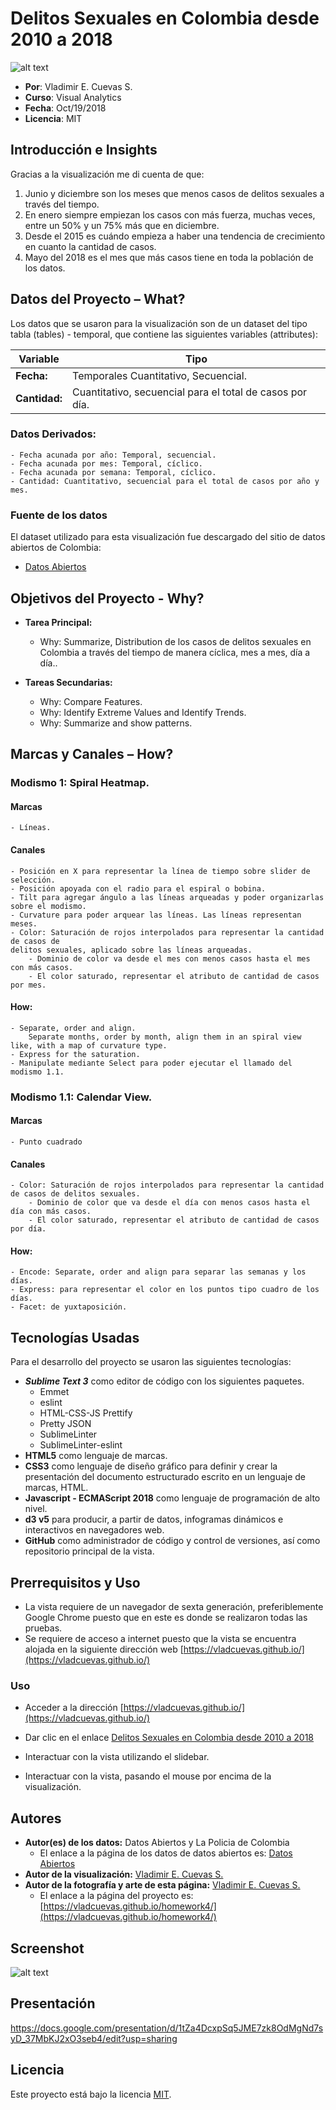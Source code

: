 # **Delitos Sexuales en Colombia desde 2010 a 2018**

![alt text](https://github.com/vladcuevas/Visual-Analytics/raw/master/homework4/img/VDXL8269.jpg)

- **Por**: Vladimir E. Cuevas S.
- **Curso**: Visual Analytics
- **Fecha**: Oct/19/2018
- **Licencia**: MIT

## Introducción e Insights

Gracias a la visualización me di cuenta de que:
1.	Junio y diciembre son los meses que menos casos de delitos sexuales a través del tiempo.
2.	En enero siempre empiezan los casos con más fuerza, muchas veces, entre un 50% y un 75% más que en diciembre.
3.	Desde el 2015 es cuándo empieza a haber una tendencia de crecimiento en cuanto la cantidad de casos.
4.	Mayo del 2018 es el mes que más casos tiene en toda la población de los datos.

## Datos del Proyecto – What?
Los datos que se usaron para la visualización son de un dataset del tipo tabla (tables) - temporal, que contiene las siguientes variables (attributes):

|Variable |Tipo|
|---------|----|
**Fecha:**|Temporales Cuantitativo, Secuencial.
**Cantidad:**|Cuantitativo, secuencial para el total de casos por día.

### Datos Derivados: 
	- Fecha acunada por año: Temporal, secuencial.  
	- Fecha acunada por mes: Temporal, cíclico.  
	- Fecha acunada por semana: Temporal, cíclico.  
	- Cantidad: Cuantitativo, secuencial para el total de casos por año y mes.  

### **Fuente de los datos**

El dataset utilizado para esta visualización fue descargado del sitio de datos abiertos de Colombia:

- [Datos Abiertos](https://www.datos.gov.co)

## Objetivos del Proyecto - Why?
- **Tarea Principal:** 
	- Why: Summarize, Distribution de los casos de delitos sexuales en Colombia a través del tiempo de manera cíclica, mes a mes, día a día..

- **Tareas Secundarias:**

	- Why: Compare Features.
	- Why: Identify Extreme Values and Identify Trends.
	- Why: Summarize and show patterns.

## Marcas y Canales – How?

### Modismo 1: Spiral Heatmap.

#### Marcas
	- Líneas.

#### Canales

	- Posición en X para representar la línea de tiempo sobre slider de selección.
	- Posición apoyada con el radio para el espiral o bobina.
	- Tilt para agregar ángulo a las líneas arqueadas y poder organizarlas sobre el modismo.
	- Curvature para poder arquear las líneas. Las líneas representan meses.
	- Color: Saturación de rojos interpolados para representar la cantidad de casos de 
	delitos sexuales, aplicado sobre las líneas arqueadas.
		- Dominio de color va desde el mes con menos casos hasta el mes con más casos.
		- El color saturado, representar el atributo de cantidad de casos por mes.

#### How:
	- Separate, order and align.
		Separate months, order by month, align them in an spiral view like, with a map of curvature type.
	- Express for the saturation.
	- Manipulate mediante Select para poder ejecutar el llamado del modismo 1.1.

### Modismo 1.1: Calendar View.

#### Marcas

	- Punto cuadrado

#### Canales

	- Color: Saturación de rojos interpolados para representar la cantidad de casos de delitos sexuales.
		- Dominio de color que va desde el día con menos casos hasta el día con más casos.
		- El color saturado, representar el atributo de cantidad de casos por día.

#### How:
	- Encode: Separate, order and align para separar las semanas y los días.
	- Express: para representar el color en los puntos tipo cuadro de los días.
	- Facet: de yuxtaposición.

## Tecnologías Usadas
Para el desarrollo del proyecto se usaron las siguientes tecnologías:
-	***Sublime Text 3*** como editor de código con los siguientes paquetes.
	- Emmet
	- eslint
	- HTML-CSS-JS Prettify
	- Pretty JSON
	- SublimeLinter
	- SublimeLinter-eslint
- **HTML5** como lenguaje de marcas.
- **CSS3** como lenguaje de diseño gráfico para definir y crear la presentación del documento estructurado escrito en un lenguaje de marcas, HTML.
- **Javascript - ECMAScript 2018** como lenguaje de programación de alto nivel.
- **d3 v5** para producir, a partir de datos, infogramas dinámicos e interactivos en navegadores web.
- **GitHub** como administrador de código y control de versiones, así como repositorio principal de la vista.

## Prerrequisitos y Uso

- La vista requiere de un navegador de sexta generación, preferiblemente Google Chrome puesto que en este es donde se realizaron todas las pruebas.
- Se requiere de acceso a internet puesto que la vista se encuentra alojada en la siguiente dirección web [https://vladcuevas.github.io/](https://vladcuevas.github.io/)

### Uso
- Acceder a la dirección [https://vladcuevas.github.io/](https://vladcuevas.github.io/)
- Dar clic en el enlace [Delitos Sexuales en Colombia desde 2010 a 2018](https://vladcuevas.github.io/homework4/)
- Interactuar con la vista utilizando el slidebar.

- Interactuar con la vista, pasando el mouse por encima de la visualización.

## Autores
- **Autor(es) de los datos:** Datos Abiertos y La Policia de Colombia
	- El enlace a la página de los datos de datos abiertos es: [Datos Abiertos](https://www.datos.gov.co)
- **Autor de la visualización:** [Vladimir E. Cuevas S.](https://github.com/vladcuevas)
- **Autor de la fotografía y arte de esta página:** [Vladimir E. Cuevas S.](https://github.com/vladcuevas)
	- El enlace a la página del proyecto es: [https://vladcuevas.github.io/homework4/](https://vladcuevas.github.io/homework4/)

## Screenshot

![alt text](https://github.com/vladcuevas/Visual-Analytics/raw/master/homework4/img/screenshot.gif)

## Presentación

https://docs.google.com/presentation/d/1tZa4DcxpSq5JME7zk8OdMgNd7syD_37MbKJ2xO3seb4/edit?usp=sharing

## Licencia
Este proyecto está bajo la licencia [MIT](https://github.com/vladcuevas/vladcuevas.github.io/blob/master/LICENSE).
